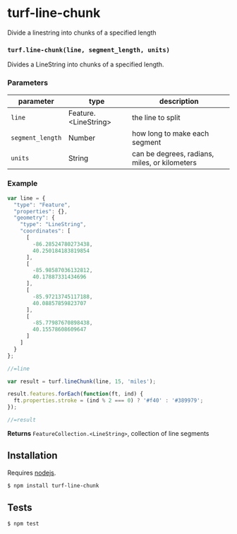 # turf-line-chunk

Divide a linestring into chunks of a specified length


### `turf.line-chunk(line, segment_length, units)`

Divides a LineString into chunks of a specified length.

### Parameters

| parameter        | type                    | description                                   |
| ---------------- | ----------------------- | --------------------------------------------- |
| `line`           | Feature\.\<LineString\> | the line to split                             |
| `segment_length` | Number                  | how long to make each segment                 |
| `units`          | String                  | can be degrees, radians, miles, or kilometers |


### Example

```js
var line = {
  "type": "Feature",
  "properties": {},
  "geometry": {
    "type": "LineString",
    "coordinates": [
      [
        -86.28524780273438,
        40.250184183819854
      ],
      [
        -85.98587036132812,
        40.17887331434696
      ],
      [
        -85.97213745117188,
        40.08857859823707
      ],
      [
        -85.77987670898438,
        40.15578608609647
      ]
    ]
  }
};

//=line 

var result = turf.lineChunk(line, 15, 'miles');

result.features.forEach(function(ft, ind) {
  ft.properties.stroke = (ind % 2 === 0) ? '#f40' : '#389979';
});

//=result
```


**Returns** `FeatureCollection.<LineString>`, collection of line segments

## Installation

Requires [nodejs](http://nodejs.org/).

```sh
$ npm install turf-line-chunk
```

## Tests

```sh
$ npm test
```


